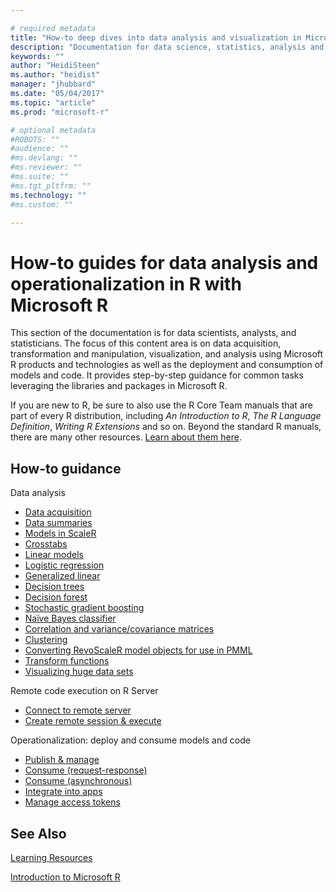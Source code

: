 ```yaml
---

# required metadata
title: "How-to deep dives into data analysis and visualization in Microsoft R"
description: "Documentation for data science, statistics, analysis and visualization using Microsoft R libraries and tools."
keywords: ""
author: "HeidiSteen"
ms.author: "heidist"
manager: "jhubbard"
ms.date: "05/04/2017"
ms.topic: "article"
ms.prod: "microsoft-r"

# optional metadata
#ROBOTS: ""
#audience: ""
#ms.devlang: ""
#ms.reviewer: ""
#ms.suite: ""
#ms.tgt_pltfrm: ""
ms.technology: ""
#ms.custom: ""

---
```


# How-to guides for data analysis and operationalization in R with Microsoft R

This section of the documentation is for data scientists, analysts, and statisticians. The focus of this content area is on data acquisition, transformation and manipulation, visualization, and analysis using Microsoft R products and technologies as well as the deployment and consumption of models and code. It provides step-by-step guidance for common tasks leveraging the libraries and packages in Microsoft R.

If you are new to R, be sure to also use the R Core Team manuals that are part of every R distribution, including *An Introduction to R*, *The R Language Definition*, *Writing R Extensions* and so on. Beyond the standard R manuals, there are many other resources. [Learn about them here](../resources-more.md).

## How-to guidance

Data analysis
* [Data acquisition](how-to-revoscaler-data-import.md)
* [Data summaries](how-to-revoscaler-data-summaries.md)
* [Models in ScaleR](how-to-revoscaler-models.md)
* [Crosstabs](how-to-revoscaler-crosstabs.md)
* [Linear models](how-to-revoscaler-linear-model.md)
* [Logistic regression](how-to-revoscaler-logistic-regression.md)
* [Generalized linear](how-to-revoscaler-generalized-linear-model.md)
* [Decision trees](how-to-revoscaler-decision-tree.md)
* [Decision forest](how-to-revoscaler-decision-forest.md)
* [Stochastic gradient boosting](how-to-revoscaler-boosting.md)
* [Naïve Bayes classifier](how-to-revoscaler-naive-bayes.md)
* [Correlation and variance/covariance matrices](how-to-revoscaler-covcor.md)
* [Clustering](how-to-revoscaler-cluster.md)
* [Converting RevoScaleR model objects for use in PMML](how-to-developer-pmml.md)
* [Transform functions](concept-what-is-data-transformations.md)
* [Visualizing huge data sets](how-to-revoscaler-visualize-huge-data-sets.md)

Remote code execution on R Server
* [Connect to remote server](operationalize/how-to-connect-log-in-with-mrsdeploy.md)
* [Create remote session & execute](r/how-to-execute-code-remotely.md)

Operationalization: deploy and consume models and code
* [Publish & manage](operationalize/how-to-deploy-web-service-publish-manage-in-r.md)
* [Consume (request-response)](operationalize/how-to-consume-web-service-interact-in-r.md)
* [Consume (asynchronous)](operationalize/how-to-consume-web-service-asynchronously-batch.md)
* [Integrate into apps](operationalize/how-to-build-api-clients-from-swagger-for-app-integration.md)
* [Manage access tokens](operationalize/how-to-manage-access-tokens.md)

## See Also

[Learning Resources](../resources-more.md)

[Introduction to Microsoft R](../microsoft-r-getting-started.md)

